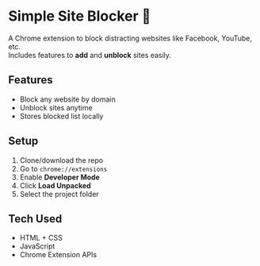 # Simple Site Blocker 🚫

A Chrome extension to block distracting websites like Facebook, YouTube, etc.  
Includes features to **add** and **unblock** sites easily.

## Features
- Block any website by domain
- Unblock sites anytime
- Stores blocked list locally

## Setup
1. Clone/download the repo
2. Go to `chrome://extensions`
3. Enable **Developer Mode**
4. Click **Load Unpacked**
5. Select the project folder

## Tech Used
- HTML + CSS
- JavaScript
- Chrome Extension APIs

